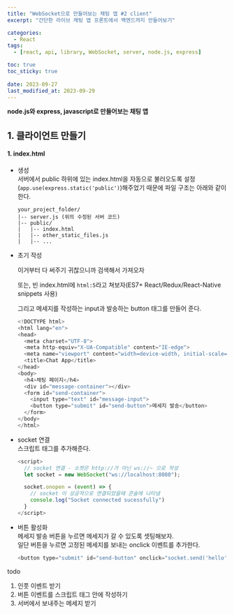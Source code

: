 ```yaml
---
title: "WebSocket으로 만들어보는 채팅 앱 #2 client"
excerpt: "간단한 라이브 채팅 앱 프론트에서 백엔드까지 만들어보기"

categories:
  - React
tags:
  - [react, api, library, WebSocket, server, node.js, express]

toc: true
toc_sticky: true
 
date: 2023-09-27
last_modified_at: 2023-09-29
---
```


**node.js와 express, javascript로 만들어보는 채팅 앱**    

## 1. 클라이언트 만들기
#### 1. index.html
- 생성    
  서버에서 public 하위에 있는 index.html을 자동으로 불러오도록 설정(`app.use(express.static('public')`)해주었기 때문에 파일 구조는 아래와 같이 한다.    
  ```
  your_project_folder/
  |-- server.js (위의 수정된 서버 코드)
  |-- public/
  |   |-- index.html
  |   |-- other_static_files.js
  |   |-- ...
  ``` 
  
- 초기 작성     
  <!DOCTYPE html> 이거부터 다 써주기 귀찮으니까 검색해서 가져오자    
  또는, 빈 index.html에 `html:5`라고 쳐보자(ES7+ React/Redux/React-Native snippets 사용)

  그리고 메세지를 작성하는 input과 발송하는 button 태그를 만들어 준다.
  ```js
  <!DOCTYPE html>
  <html lang="en">
  <head>
    <meta charset="UTF-8">
    <meta http-equiv="X-UA-Compatible" content="IE-edge">
    <meta name="viewport" content="width=device-width, initial-scale=1.0">
    <title>Chat App</title>
  </head>
  <body>
    <h4>채팅 페이지</h4>
    <div id="message-container"></div>
    <form id="send-container">
      <input type="text" id="message-input">
      <button type="submit" id="send-button">메세지 발송</button>
    </form>
  </body>
  </html>
  ```

- socket 연결    
  스크립트 태그를 추가해준다.
  ```js
  <script>
    // socket 연결 - 소켓은 http://가 아닌 ws://~ 으로 작성
    let socket = new WebSocket("ws://localhost:8080");

    socket.onopen = (event) => {
      // socket 이 성공적으로 연결되었을때 콘솔에 나타냄
      console.log("Socket connected sucessfully")
    }
  </script>
  ```

- 버튼 활성화    
  메세지 발송 버튼을 누르면 메세지가 갈 수 있도록 셋팅해보자.    
  일단 버튼을 누르면 고정된 메세지를 보내는 onclick 이벤트를 추가한다.    
  ```js
  <button type="submit" id="send-button" onclick="socket.send('hello')">메세지 발송</button>
  ```

todo
1. 인풋 이벤트 받기
2. 버튼 이벤트를 스크립트 태그 안에 작성하기
3. 서버에서 보내주는 메세지 받기